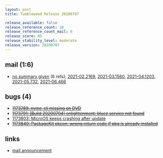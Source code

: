 ```yaml
---
layout: post
title: Tumbleweed Release 20200707

release_available: false
release_reference_count: 10
release_reference_count_mail: 6
release_score: 85
release_stability_level: moderate
release_version: 20200707
---
```


## mail (1:6)

- [no summary given](https://github.com/boombatower/tumbleweed-review/issues/10) (6 refs); [2021-02.2169](https://github.com/boombatower/tumbleweed-review/issues/10), [2021-03.1560](https://github.com/boombatower/tumbleweed-review/issues/10), [2021-04.1203](https://github.com/boombatower/tumbleweed-review/issues/10), [2021-05.732](https://github.com/boombatower/tumbleweed-review/issues/10), [2021-06.466](https://github.com/boombatower/tumbleweed-review/issues/10)

## bugs (4)

<!--more-->

- ~~[1173789: nvme-cli missing on DVD](https://bugzilla.opensuse.org/show_bug.cgi?id=1173789)~~
- ~~[1173791: \[Build 20200704\] enlightenment: bluez service not found](https://bugzilla.opensuse.org/show_bug.cgi?id=1173791)~~
- [1173803: MicroOS keeps crashing after update](https://bugzilla.opensuse.org/show_bug.cgi?id=1173803)
- ~~[1173840: PackageKit pkcon: wrong return code if pkg is already installed](https://bugzilla.opensuse.org/show_bug.cgi?id=1173840)~~



## links

- [mail announcement](https://github.com/boombatower/tumbleweed-review/issues/10)
